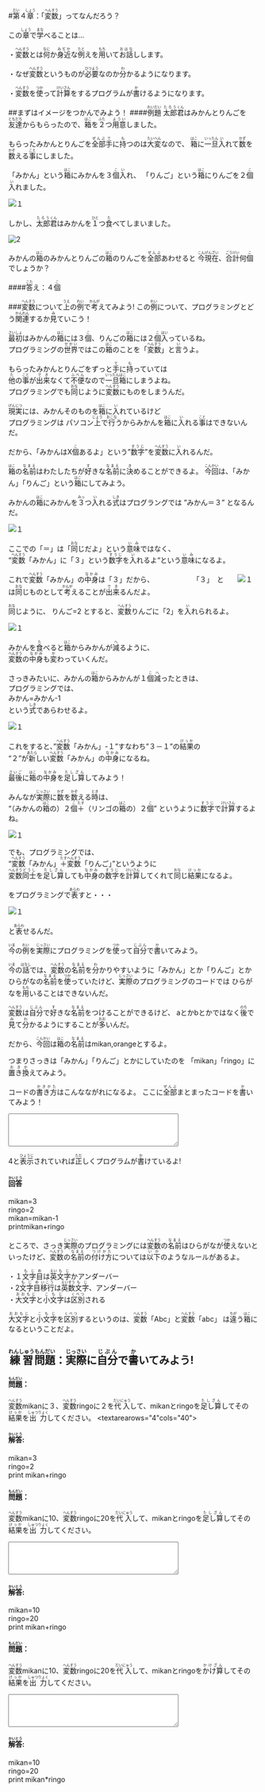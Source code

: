 #<ruby><rb>第<rb><rt>だい</rt></ruby>４<ruby><rb>章<rb><rt>しょう</rt></ruby>：「<ruby><rb>変数<rb><rt>へんすう</rt></ruby>」ってなんだろう？

この<ruby><rb>章<rb><rt>しょう</rt></ruby>で<ruby><rb>学<rb><rt>まな</rt></ruby>べることは...

・<ruby><rb>変数<rb><rt>へんすう</rt></ruby>とは<ruby><rb>何<rb><rt>なに</rt></ruby>か<ruby><rb>身近<rb><rt>みぢか</rt></ruby>な<ruby><rb>例<rb><rt>たと</rt></ruby>えを<ruby><rb>用<rb><rt>もち</rt></ruby>いて<ruby><rb>お話<rb><rt>おはな</rt></ruby>しします。

・なぜ<ruby><rb>変数<rb><rt>へんすう</rt></ruby>というものが<ruby><rb>必要<rb><rt>ひつよう</rt></ruby>なのか<ruby><rb>分<rb><rt>わ</rt></ruby>かるようになります。

・<ruby><rb>変数<rb><rt>へんすう</rt></ruby>を<ruby><rb>使<rb><rt>つか</rt></ruby>って<ruby><rb>計算<rb><rt>けいさん</rt></ruby>をするプログラムが<ruby><rb>書<rb><rt>か</rt></ruby>けるようになります。


##まずはイメージをつかんでみよう！
####<ruby><rb>例題<rb><rt>れいだい</rt></ruby>
<ruby><rb>太郎<rb><rt>たろう</rt></ruby><ruby><rb>君<rb><rt>くん</rt></ruby>はみかんとりんごを<ruby><rb>友達<rb><rt>ともだち</rt></ruby>からもらったので、<ruby><rb>箱<rb><rt>はこ</rt></ruby>を<ruby><rb>２<rb><rt>ふた</rt></ruby>つ<ruby><rb>用意<rb><rt>ようい</rt></ruby>しました。

もらったみかんとりんごを<ruby><rb>全部<rb><rt>ぜんぶ</rt></ruby><ruby><rb>手<rb><rt>て</rt></ruby>に<ruby><rb>持<rb><rt>も</rt></ruby>つのは<ruby><rb>大変<rb><rt>たいへん</rt></ruby>なので、
<ruby><rb>箱<rb><rt>はこ</rt></ruby>に<ruby><rb>一旦<rb><rt>いったん</rt></ruby><ruby><rb>入<rb><rt>い</rt></ruby>れて<ruby><rb>数<rb><rt>かず</rt></ruby>を<ruby><rb>数<rb><rt>かぞ</rt></ruby>える<ruby><rb>事<rb><rt>こと</rt></ruby>にしました。

「みかん」という<ruby><rb>箱<rb><rt>はこ</rt></ruby>にみかんを３<ruby><rb>個<rb><rt>こ</rt></ruby><ruby><rb>入<rb><rt>い</rt></ruby>れ、
「りんご」という<ruby><rb>箱<rb><rt>はこ</rt></ruby>にりんごを２<ruby><rb>個<rb><rt>こ</rt></ruby><ruby><rb>入<rb><rt>い</rt></ruby>れました。　

![１](./img/1.png)

しかし、<ruby><rb>太郎<rb><rt>たろう</rt></ruby><ruby><rb>君<rb><rt>くん</rt></ruby>はみかんを<ruby><rb>１<rb><rt>ひと</rt></ruby>つ<ruby><rb>食<rb><rt>た</rt></ruby>べてしまいました。

![2](./img/2.png)

みかんの<ruby><rb>箱<rb><rt>はこ</rt></ruby>のみかんとりんごの<ruby><rb>箱<rb><rt>はこ</rt></ruby>のりんごを<ruby><rb>全部<rb><rt>ぜんぶ</rt></ruby>あわせると
<ruby><rb>今<rb><rt>こん</rt></ruby><ruby><rb>現在<rb><rt>げんざい</rt></ruby>、<ruby><rb>合計<rb><rt>ごうけい</rt></ruby>何<ruby><rb>個<rb><rt>こ</rt></ruby>でしょうか？

####<ruby><rb>答<rb><rt>こた</rt></ruby>え：４<ruby><rb>個<rb><rt>こ</rt></ruby>


###<ruby><rb>変数<rb><rt>へんすう</rt></ruby>について<ruby><rb>上<rb><rt>うえ</rt></ruby>の<ruby><rb>例<rb><rt>れい</rt></ruby>で<ruby><rb>考<rb><rt>かんが</rt></ruby>えてみよう!
この<ruby><rb>例<rb><rt>れい</rt></ruby>について、プログラミングとどう<ruby><rb>関連<rb><rt>かんれん</rt></ruby>するか<ruby><rb>見<rb><rt>み</rt></ruby>ていこう！

<ruby><rb>最初<rb><rt>さいしょ</rt></ruby>はみかんの<ruby><rb>箱<rb><rt>はこ</rt></ruby>には３<ruby><rb>個<rb><rt>こ</rt></ruby>、りんごの<ruby><rb>箱<rb><rt>はこ</rt></ruby>には２<ruby><rb>個<rb><rt>こ</rt></ruby><ruby><rb>入<rb><rt>はい</rt></ruby>っているね。<br/>
プログラミングの<ruby><rb>世界<rb><rt>せかい</rt></ruby>ではこの<ruby><rb>箱<rb><rt>はこ</rt></ruby>のことを「<ruby><rb>変数<rb><rt>へんすう</rt></ruby>」と<ruby><rb>言<rb><rt>い</rt></ruby>うよ。

もらったみかんとりんごをずっと<ruby><rb>手<rb><rt>て</rt></ruby>に<ruby><rb>持<rb><rt>も</rt></ruby>っていては<br/>
<ruby><rb>他<rb><rt>た</rt></ruby>の<ruby><rb>事<rb><rt>こと</rt></ruby>が<ruby><rb>出来<rb><rt>でき</rt></ruby>なくて<ruby><rb>不便<rb><rt>ふべん</rt></ruby>なので<ruby><rb>一旦<rb><rt>いったん</rt></ruby><ruby><rb>箱<rb><rt>はこ</rt></ruby>にしまうよね。<br/>
プログラミングでも<ruby><rb>同<rb><rt>おな</rt></ruby>じように<ruby><rb>変数<rb><rt>へんすう</rt></ruby>にものをしまうんだ。

<ruby><rb>現実<rb><rt>げんじつ</rt></ruby>には、みかんそのものを<ruby><rb>箱<rb><rt>はこ</rt></ruby>に<ruby><rb>入<rb><rt>い</rt></ruby>れているけど  
プログラミングは
パソコン<ruby><rb>上<rb><rt>じょう</rt></ruby>で<ruby><rb>行<rb><rt>おこな</rt></ruby>うからみかんを<ruby><rb>箱<rb><rt>はこ</rt></ruby>に<ruby><rb>入<rb><rt>い</rt></ruby>れる<ruby><rb>事<rb><rt>こと</rt></ruby>はできないんだ。

だから、「みかんはX<ruby><rb>個<rb><rt>こ</rt></ruby>あるよ」という”<ruby><rb>数字<rb><rt>すうじ</rt></ruby>”を<ruby><rb>変数<rb><rt>へんすう</rt></ruby>に<ruby><rb>入<rb><rt>い</rt></ruby>れるんだ。

<ruby><rb>箱<rb><rt>はこ</rt></ruby>の<ruby><rb>名前<rb><rt>なまえ</rt></ruby>はわたしたちが<ruby><rb>好<rb><rt>す</rt></ruby>きな<ruby><rb>名前<rb><rt>なまえ</rt></ruby>に<ruby><rb>決<rb><rt>き</rt></ruby>めることができるよ。
<ruby><rb>今回<rb><rt>こんかい</rt></ruby>は、「みかん」「りんご」という<ruby><rb>箱<rb><rt>はこ</rt></ruby>にしてみよう。

みかんの<ruby><rb>箱<rb><rt>はこ</rt></ruby>にみかんを<ruby><rb>３<rb><rt>みっ</rt></ruby>つ<ruby><rb>入<rb><rt>い</rt></ruby>れる<ruby><rb>式<rb><rt>しき</rt></ruby>はプログラングでは
”みかん＝３”
となるんだ。</p>

![１](./img/3.png)

ここでの「＝」は「<ruby><rb>同<rb><rt>おな</rt></ruby>じだよ」という<ruby><rb>意味<rb><rt>いみ</rt></ruby>ではなく、<br/>
“<ruby><rb>変数<rb><rt>へんすう</rt></ruby>「みかん」に「３」という<ruby><rb>数字<rb><rt>すうじ</rt></ruby>を<ruby><rb>入<rb><rt>い</rt></ruby>れるよ“という<ruby><rb>意味<rb><rt>いみ</rt></ruby>になるよ。

これで<ruby><rb>変数<rb><rt>へんすう</rt></ruby>「みかん」の<ruby><rb>中身<rb><rt>なかみ</rt></ruby>は「３」だから、
　　　　　
「３」　と　　![１](./img/4.png)　は<ruby><rb>同<rb><rt>おな</rt></ruby>じものとして<ruby><rb>考<rb><rt>かんが</rt></ruby>えることが<ruby><rb>出来<rb><rt>でき</rt></ruby>るんだよ。

<ruby><rb>同<rb><rt>おな</rt></ruby>じように、
りんご=2
とすると、<ruby><rb>変数<rb><rt>へんすう</rt></ruby>りんごに「2」を<ruby><rb>入<rb><rt>い</rt></ruby>れられるよ。

![１](./img/5.png)

みかんを<ruby><rb>食<rb><rt>た</rt></ruby>べると<ruby><rb>箱<rb><rt>はこ</rt></ruby>からみかんが<ruby><rb>減<rb><rt>へ</rt></ruby>るように、  
<ruby><rb>変数<rb><rt>へんすう</rt></ruby>の<ruby><rb>中身<rb><rt>なかみ</rt></ruby>も<ruby><rb>変<rb><rt>か</rt></ruby>わっていくんだ。

さっきみたいに、みかんの<ruby><rb>箱<rb><rt>はこ</rt></ruby>からみかんが１<ruby><rb>個<rb><rt>こ</rt></ruby><ruby><rb>減<rb><rt>へ</rt></ruby>ったときは、<br/>
プログラミングでは、<br/>
みかん=みかん-1<br/>
という<ruby><rb>式<rb><rt>しき</rt></ruby>であらわせるよ。

![１](./img/6.png)

これをすると、”<ruby><rb>変数<rb><rt>へんすう</rt></ruby>「みかん」-１”すなわち”３－１”の<ruby><rb>結果<rb><rt>けっか</rt></ruby>の<br/>
“２”が<ruby><rb>新<rb><rt>あたら</rt></ruby>しい<ruby><rb>変数<rb><rt>へんすう</rt></ruby>「みかん」の<ruby><rb>中身<rb><rt>なかみ</rt></ruby>になるね。

<ruby><rb>最後<rb><rt>さいご</rt></ruby>に<ruby><rb>箱<rb><rt>はこ</rt></ruby>の<ruby><rb>中身<rb><rt>なかみ</rt></ruby>を<ruby><rb>足し算<rb><rt>たしざん</rt></ruby>してみよう！

みんなが<ruby><rb>実際<rb><rt>じっさい</rt></ruby>に<ruby><rb>数<rb><rt>かず</rt></ruby>を<ruby><rb>数<rb><rt>かぞ</rt></ruby>える<ruby><rb>時<rb><rt>とき</rt></ruby>は、<br/>
“（みかんの<ruby><rb>箱<rb><rt>はこ</rt></ruby>の）２<ruby><rb>個<rb><rt>こ</rt></ruby><ruby><rb>＋<rb><rt>たす</rt></ruby>（リンゴの<ruby><rb>箱<rb><rt>はこ</rt></ruby>の）２<ruby><rb>個<rb><rt>こ</rt></ruby>”
というように<ruby><rb>数字<rb><rt>すうじ</rt></ruby>で<ruby><rb>計算<rb><rt>けいさん</rt></ruby>するよね。

![１](./img/8.png)

でも、プログラミングでは、<br/>
“<ruby><rb>変数<rb><rt>へんすう</rt></ruby>「みかん」<ruby><rb>＋<rb><rt>たす</rt></ruby><ruby><rb>変数<rb><rt>へんすう</rt></ruby>「りんご」”というように<br/>
<ruby><rb>変数<rb><rt>へんすう</rt></ruby><ruby><rb>同士<rb><rt>どうし</rt></ruby>を<ruby><rb>足し算<rb><rt>たしざん</rt></ruby>しても<ruby><rb>中身<rb><rt>なかみ</rt></ruby>の<ruby><rb>数字<rb><rt>すうじ</rt></ruby>を<ruby><rb>計算<rb><rt>けいさん</rt></ruby>してくれて<ruby><rb>同<rb><rt>おな</rt></ruby>じ<ruby><rb>結果<rb><rt>けっか</rt></ruby>になるよ。

をプログラミングで<ruby><rb>表<rb><rt>あらわ</rt></ruby>すと・・・

![１](./img/9.png)

と<ruby><rb>表<rb><rt>あらわ</rt></ruby>せるんだ。


<ruby><rb>今<rb><rt>いま</rt></ruby>の<ruby><rb>例<rb><rt>れい</rt></ruby>を<ruby><rb>実際<rb><rt>じっさい</rt></ruby>にプログラミングを<ruby><rb>使<rb><rt>つか</rt></ruby>って<ruby><rb>自分<rb><rt>じぶん</rt></ruby>で<ruby><rb>書<rb><rt>か</rt></ruby>いてみよう。

<ruby><rb>今<rb><rt>いま</rt></ruby>の<ruby><rb>話<rb><rt>はなし</rt></ruby>では、<ruby><rb>変数<rb><rt>へんすう</rt></ruby>の<ruby><rb>名前<rb><rt>なまえ</rt></ruby>を<ruby><rb>分<rb><rt>わ</rt></ruby>かりやすいように「みかん」とか「りんご」とか
ひらがなの<ruby><rb>名前<rb><rt>なまえ</rt></ruby>を<ruby><rb>使<rb><rt>つか</rt></ruby>っていたけど、<ruby><rb>実際<rb><rt>じっさい</rt></ruby>のプログラミングのコードでは
ひらがなを<ruby><rb>用<rb><rt>もち</rt></ruby>いることはできないんだ。

<ruby><rb>変数<rb><rt>へんすう</rt></ruby>は<ruby><rb>自分<rb><rt>じぶん</rt></ruby>で<ruby><rb>好<rb><rt>す</rt></ruby>きな<ruby><rb>名前<rb><rt>なまえ</rt></ruby>をつけることができるけど、
aとかbとかではなく<ruby><rb>後<rb><rt>のち</rt></ruby>で<ruby><rb>見<rb><rt>み</rt></ruby>て<ruby><rb>分<rb><rt>わ</rt></ruby>かるようにすることが<ruby><rb>多<rb><rt>おお</rt></ruby>いんだ。

だから、<ruby><rb>今回<rb><rt>こんかい</rt></ruby>は<ruby><rb>箱<rb><rt>はこ</rt></ruby>の<ruby><rb>名前<rb><rt>なまえ</rt></ruby>はmikan,orangeとするよ。

つまりさっきは「みかん」「りんご」とかにしていたのを
「mikan」「ringo」に<ruby><rb>置き換<rb><rt>おきか</rt></ruby>えてみよう。

コードの<ruby><rb>書き方<rb><rt>かきかた</rt></ruby>はこんなながれになるよ。
ここに<ruby><rb>全部<rb><rt>ぜんぶ</rt></ruby>まとまったコードを<ruby><rb>書<rb><rt>か</rt></ruby>いてみよう！
<textarea rows="4"cols="40">
</textarea>

4と<ruby><rb>表示<rb><rt>ひょうじ</rt></ruby>されていれば<ruby><rb>正<rb><rt>ただ</rt></ruby>しくプログラムが<ruby><rb>書<rb><rt>か</rt></ruby>けているよ!

#### <ruby><rb>回答<rb><rt>かいとう</rt></ruby>
mikan=3  
ringo=2  
mikan=mikan-1  
printmikan+ringo



ところで、さっき<ruby><rb>実際<rb><rt>じっさい</rt></ruby>のプログラミングには<ruby><rb>変数<rb><rt>へんすう</rt></ruby>の<ruby><rb>名前<rb><rt>なまえ</rt></ruby>はひらがなが<ruby><rb>使<rb><rt>つか</rt></ruby>えないといったけど、<ruby><rb>変数<rb><rt>へんすう</rt></ruby>の<ruby><rb>名前<rb><rt>なまえ</rt></ruby>の<ruby><rb>付け方<rb><rt>つけかた</rt></ruby>については<ruby><rb>以下<rb><rt>いか</rt></ruby>のようなルールがあるよ。<br/>

・１<ruby><rb>文字<rb><rt>もじ</rt></ruby><ruby><rb>目<rb><rt>め</rt></ruby>は<ruby><rb>英<rb><rt>えい</rt></ruby><ruby><rb>文字<rb><rt>もじ</rt></ruby>かアンダーバー<br/>
・2<ruby><rb>文字<rb><rt>もじ</rt></ruby><ruby><rb>目<rb><rt>め</rt></ruby><ruby><rb>移行<rb><rt>いこう</rt></ruby>は<ruby><rb>英<rb><rt>えい</rt></ruby><ruby><rb>数<rb><rt>すう</rt></ruby><ruby><rb>文字<rb><rt>もじ</rt></ruby>、アンダーバー<br/>
・<ruby><rb>大文字<rb><rt>おおもじ</rt></ruby>と<ruby><rb>小文字<rb><rt>こもじ</rt></ruby>は<ruby><rb>区別<rb><rt>くべつ</rt></ruby>される


<ruby><rb>大文字<rb><rt>おおもじ</rt></ruby>と<ruby><rb>小文字<rb><rt>こもじ</rt></ruby>を<ruby><rb>区別<rb><rt>くべつ</rt></ruby>するというのは、<ruby><rb>変数<rb><rt>へんすう</rt></ruby>「Abc」と<ruby><rb>変数<rb><rt>へんすう</rt></ruby>「abc」
は<ruby><rb>違<rb><rt>ちが</rt></ruby>う<ruby><rb>箱<rb><rt>はこ</rt></ruby>になるということだよ。



##  <ruby><rb>練習<rb><rt>れんしゅう</rt></ruby><ruby><rb>問題<rb><rt>もんだい</rt></ruby>：<ruby><rb>実際<rb><rt>じっさい</rt></ruby>に<ruby><rb>自分<rb><rt>じぶん</rt></ruby>で<ruby><rb>書<rb><rt>か</rt></ruby>いてみよう!

####  <ruby><rb>問題<rb><rt>もんだい</rt></ruby>：
<ruby><rb>変数<rb><rt>へんすう</rt></ruby>mikanに３、<ruby><rb>変数<rb><rt>へんすう</rt></ruby>ringoに２を<ruby><rb>代入<rb><rt>だいにゅう</rt></ruby>して、mikanとringoを<ruby><rb>足し算<rb><rt>たしざん</rt></ruby>してその<ruby><rb>結果<rb><rt>けっか</rt></ruby>を<ruby><rb>出力<rb><rt>しゅつりょく</rt></ruby>してください。
<textarearows="4"cols="40">
</textarea>

####  <ruby><rb>解答<rb><rt>かいとう</rt></ruby>:
mikan=3  
ringo=2  
print mikan+ringo

#### <ruby><rb>問題<rb><rt>もんだい</rt></ruby>：
<ruby><rb>変数<rb><rt>へんすう</rt></ruby>mikanに10、<ruby><rb>変数<rb><rt>へんすう</rt></ruby>ringoに20を<ruby><rb>代入<rb><rt>だいにゅう</rt></ruby>して、mikanとringoを<ruby><rb>足し算<rb><rt>たしざん</rt></ruby>してその<ruby><rb>結果<rb><rt>けっか</rt></ruby>を<ruby><rb>出力<rb><rt>しゅつりょく</rt></ruby>してください。  
<textarea rows="4"cols="40">
</textarea>

#### <ruby><rb>解答<rb><rt>かいとう</rt></ruby>:
mikan=10  
ringo=20  
print mikan+ringo  

#### <ruby><rb>問題<rb><rt>もんだい</rt></ruby>：
<ruby><rb>変数<rb><rt>へんすう</rt></ruby>mikanに10、<ruby><rb>変数<rb><rt>へんすう</rt></ruby>ringoに20を<ruby><rb>代入<rb><rt>だいにゅう</rt></ruby>して、mikanとringoを<ruby><rb>かけ算<rb><rt>かけざん</rt></ruby>してその<ruby><rb>結果<rb><rt>けっか</rt></ruby>を<ruby><rb>出力<rb><rt>しゅつりょく</rt></ruby>してください。
<textarea rows="4"cols="40">
</textarea>

#### <ruby><rb>解答<rb><rt>かいとう</rt></ruby>:
mikan=10  
ringo=20  
print mikan*ringo  
